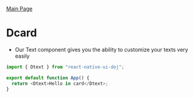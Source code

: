 [Main Page](/README)

# Dcard

- Our Text component gives you the ability to customize your texts very easily

```js
import { Dtext } from "react-native-ui-doj";

export default function App() {
  return <Dtext>Hello in card</Dtext>;
}
```
